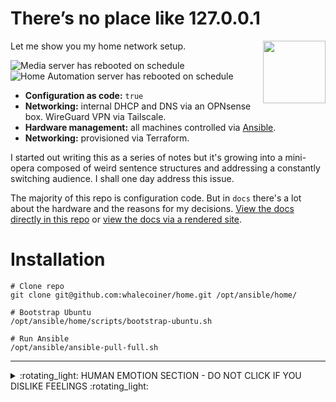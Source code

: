 # There’s no place like 127.0.0.1

<img align="right" width="100" height="100" src="http://www.fillmurray.com/100/100" alt="">

Let me show you my home network setup. 

![Media server has rebooted on schedule](https://healthchecks.io/badge/37a7ad4c-57bd-4cea-9118-f2c5df/Qx0Lc7eg-2/mediaserver-regular-reboot.svg)
![Home Automation server has rebooted on schedule](https://healthchecks.io/badge/37a7ad4c-57bd-4cea-9118-f2c5df/i3csSel2-2/homeautomation-regular-reboot.svg)


- **Configuration as code:** `true`
- **Networking:** internal DHCP and DNS via an OPNsense box. WireGuard VPN via Tailscale. 
- **Hardware management:** all machines controlled via [Ansible](ansible).
- **Networking:** provisioned via Terraform.

I started out writing this as a series of notes but it's growing into a mini-opera composed of weird sentence structures and addressing a constantly switching audience. I shall one day address this issue.

The majority of this repo is configuration code. But in `docs` there's a lot about the hardware and the reasons for my decisions. [View the docs directly in this repo](docs/) or [view the docs via a rendered site](https://whalecoiner.github.io/home/).


# Installation

```
# Clone repo
git clone git@github.com:whalecoiner/home.git /opt/ansible/home/

# Bootstrap Ubuntu
/opt/ansible/home/scripts/bootstrap-ubuntu.sh

# Run Ansible
/opt/ansible/ansible-pull-full.sh
```
---

<details>
  <summary>:rotating_light: HUMAN EMOTION SECTION - DO NOT CLICK IF YOU DISLIKE FEELINGS :rotating_light:</summary>
  
## HUMAN EMOTION: PLEASE LEAVE IF YOU CAN'T COPE

This is all part of a huge learning and emotional experience for me. I spent a lot of 2020 and 2021 in hospital, dealing with a lot of medical shit. 
  
When I got out I decided that some changes were needed to my life. One of those changes was to make a gigantic (and frankly ill-planned) career change from Frontend Development - where I was mostly a manager and therefore spent my majority of time piloting spreadsheets -  right over to infrastructure & Platform Engineering as *an actual engineer and not a manager*.

Part of skilling up in this new role has been doing lots of learning on the side. 
  
This repo is one of those learnings. 
  
(Also I am coming to accept that I'm a massive nerd and that I'm allowed to play with tech shit as a hobby and that I probably have lots of internalised misogyny about a womans relationship to tech).

So if you see mistakes in this repo... well, it's because I'm new at all this. But on the bright side I think I'm coming into this strong and that things will only, as they say, get better. My enormous levels of ADHD (yes really ADHD and no not just being scatty) and me being a junior-grade space cadet means that my brain works well at fitting unrelated concepts and systems together. "Shit at the detail, fantastic at the big picture" is my elevator pitch. 

Anyway, enough of that. I'm sure you're hungry for code by now.

UPDATE 1 YEAR LATER: I became a manager again. But it's MUCH better this time. ❤️

</details>


